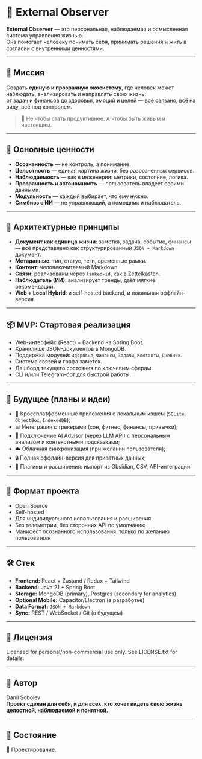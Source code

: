 # 🧠 External Observer

**External Observer** — это персональная, наблюдаемая и осмысленная система управления жизнью.  
Она помогает человеку понимать себя, принимать решения и жить в согласии с внутренними ценностями.

---

## 🎯 Миссия

Создать **единую и прозрачную экосистему**, где человек может наблюдать, анализировать и направлять свою жизнь:  
от задач и финансов до здоровья, эмоций и целей — всё связано, всё на виду, всё под контролем.

> 💬 Не чтобы стать продуктивнее. А чтобы быть живым и настоящим.

---

## 🌱 Основные ценности

- **Осознанность** — не контроль, а понимание.
- **Целостность** — единая картина жизни, без разрозненных сервисов.
- **Наблюдаемость** — как в инженерии: метрики, состояние, логика.
- **Прозрачность и автономность** — пользователь владеет своими данными.
- **Модульность** — каждый выбирает, что ему нужно.
- **Симбиоз с ИИ** — не управляющий, а помощник и наблюдатель.

---

## 🧱 Архитектурные принципы

- **Документ как единица жизни**: заметка, задача, событие, финансы — всё представлено как структурированный `JSON + Markdown` документ.
- **Метаданные**: тип, статус, теги, временные рамки.
- **Контент**: человекочитаемый Markdown.
- **Связи**: реализованы через `linked-id`, как в Zettelkasten.
- **Наблюдатель (ИИ)**: анализирует тренды, даёт мягкие рекомендации.
- **Web + Local Hybrid**: и self-hosted backend, и локальная оффлайн-версия.

---

## 📦 MVP: Стартовая реализация

- Web-интерфейс (React) + Backend на Spring Boot.
- Хранилище JSON-документов в MongoDB.
- Поддержка модулей: `Здоровье`, `Финансы`, `Задачи`, `Контакты`, `Дневник`.
- Система связей и графа заметок.
- Дашборд текущего состояния по ключевым сферам.
- CLI и/или Telegram-бот для быстрой работы.

---

## 🚀 Будущее (планы и идеи)

- 📱 Кроссплатформенные приложения с локальным кэшем (`SQLite`, `ObjectBox`, `IndexedDB`);
- 📊 Интеграция с трекерами (сон, фитнес, финансы, привычки);
- 🤖 Подключение AI Advisor (через LLM API) с персональным анализом и контекстными подсказками;
- ☁️ Облачная синхронизация (при желании пользователя);
- 🔒 Полная оффлайн-версия для приватных данных;
- 🔌 Плагины и расширения: импорт из Obsidian, CSV, API-интеграции.

---

## 🤝 Формат проекта

- Open Source
- Self-hosted
- Для индивидуального использования и расширения
- Без телеметрии, без сторонних API по умолчанию
- Манифест осознанного использования: только по желанию пользователя

---

## 🛠 Стек

- **Frontend:** React + Zustand / Redux + Tailwind
- **Backend:** Java 21 + Spring Boot
- **Storage:** MongoDB (primary), Postgres (secondary for analytics)
- **Optional Mobile:** Capacitor/Electron (в разработке)
- **Data Format:** `JSON + Markdown`
- **Sync:** REST / WebSocket / Git (в будущем)

---

## 📘 Лицензия

Licensed for personal/non-commercial use only. See LICENSE.txt for details.

---

## 👤 Автор

Danil Sobolev  
**Проект сделан для себя, и для всех, кто хочет видеть свою жизнь целостной, наблюдаемой и понятной.**

---

## 📌 Состояние

🔧 Проектирование.
